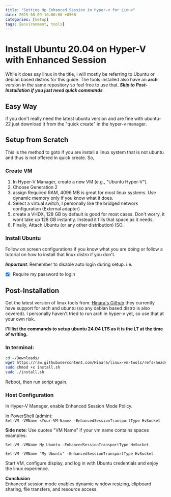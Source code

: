 ```yaml
---
title: "Setting Up Enhanced Session in hyper-v for Linux"
date: 2025-08-09 10:00:00 +0500
categories: [Setup]
tags: [environment, tools]
---
```

# Install Ubuntu 20.04 on Hyper-V with Enhanced Session

While it does say linux in the title, i will mostly be referring to Ubuntu or debian based distros for this guide. The tools installed also have an **arch** version in the same repository so feel free to use that. 
***Skip to Post-Installation if you just need quick commands***

## Easy Way
if you don't really need the latest ubuntu version and are fine with ubuntu-22 just download it from the "quick create" in the hyper-v manager.

## Setup from Scratch
This is the method to goto if you are install a linux system that is not ubuntu and thus is not offered in quick create. So,

### **Create VM**  

1. In Hyper-V Manager, create a new VM (e.g., "Ubuntu Hyper-V"). 
2. Choose Generation 2
3. assign Required RAM, 4096 MB is great for most linux systems. Use dynamic memory only if you know what it does.
4. Select a virtual switch, I personally like the bridged network configuration (External adapter)
5. create a VHDX, 128 GB by default is good for most cases. Don't worry, it wont take up 128 GB instantly. Instead it fills that space as it needs.
6. Finally, Attach Ubuntu (or any other distribution) ISO.

### **Install Ubuntu**  
Follow on screen configurations if you know what you are doing or follow a tutorial on how to install that linux distro if you don't. 

***Important***: Remember to disable auto login during setup. i.e.  
- [X] Require my password to login  

## **Post-Installation**  

Get the latest version of linux tools from: [Hinara's Github](https://github.com/Hinara/linux-vm-tools/tree/master) they currently have support for arch and ubuntu (so any debian based distro is also covered). I personally haven't tried to run arch in hyper-v yet, so use that at your own risk.

**I'll list the commands to setup ubuntu 24.04 LTS as it is the LT at the time of writing.**

### In terminal:
```bash  
cd ~/Downloads/  
wget https://raw.githubusercontent.com/Hinara/linux-vm-tools/refs/heads/master/ubuntu/24.04/install.sh  
sudo chmod +x install.sh  
sudo ./install.sh  
```
Reboot, then run script again.

### **Host Configuration**  
In Hyper-V Manager, enable Enhanced Session Mode Policy. 

In PowerShell (admin):  
`Set-VM -VMName <Your-VM-Name> -EnhancedSessionTransportType HvSocket` 

**Side note**: Use quotes "VM Name" if your vm name contains spaces 
examples:

`Set-VM -VMName My_Ubuntu -EnhancedSessionTransportType HvSocket` 

`Set-VM -VMName "My Ubuntu" -EnhancedSessionTransportType HvSocket` 

Start VM, configure display, and log in with Ubuntu credentials and enjoy the linux experience.

**Conclusion**  
Enhanced session mode enables dynamic window resizing, clipboard sharing, file transfers, and resource access.